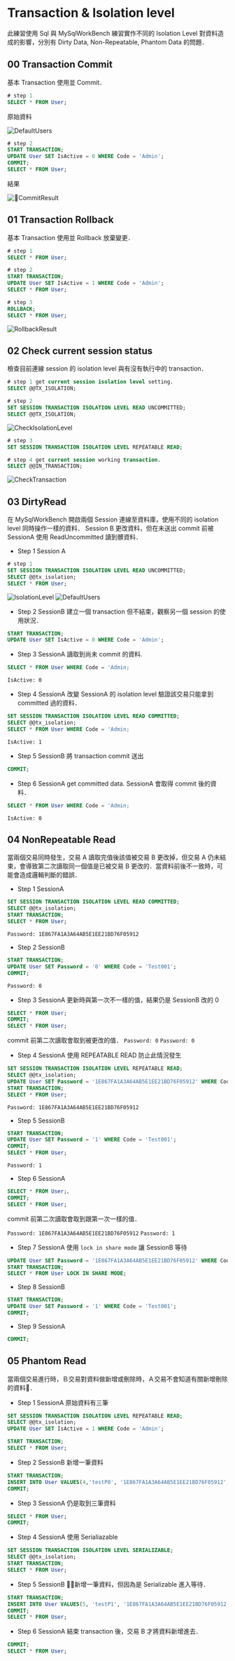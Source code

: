 # Transaction & Isolation level

此練習使用 Sql 與 MySqlWorkBench 練習實作不同的 Isolation Level 對資料造成的影響，分別有 Dirty Data, Non-Repeatable, Phantom Data 的問題．

## 00 Transaction Commit

基本 Transaction 使用並 Commit．

```sql
# step 1
SELECT * FROM User;
```

原始資料

![DefaultUsers](images/DefaultUsers.png)

```sql
# step 2
START TRANSACTION;
UPDATE User SET IsActive = 0 WHERE Code = 'Admin';
COMMIT;
SELECT * FROM User;
```

結果

![CommitResult](images/CommitResult.png)

## 01 Transaction Rollback

基本 Transaction 使用並 Rollback 放棄變更．

```sql
# step 1
SELECT * FROM User;

# step 2
START TRANSACTION;
UPDATE User SET IsActive = 1 WHERE Code = 'Admin';
SELECT * FROM User;

# step 3
ROLLBACK;
SELECT * FROM User;
```

![RollbackResult](images/RollbackResult.png)

## 02 Check current session status

檢查目前連線 session 的 isolation level 與有沒有執行中的 transaction．

```sql
# step 1 get current session isolation level setting.
SELECT @@TX_ISOLATION;

# step 2
SET SESSION TRANSACTION ISOLATION LEVEL READ UNCOMMITTED;
SELECT @@TX_ISOLATION;
```

![CheckIsolationLevel](images/CheckIsolationLevel.png)

```sql
# step 3
SET SESSION TRANSACTION ISOLATION LEVEL REPEATABLE READ;

# step 4 get current session working transaction.
SELECT @@IN_TRANSACTION;
```

![CheckTransaction](images/CheckTransaction.png)

## 03 DirtyRead

在 MySqlWorkBench 開啟兩個 Session 連線至資料庫，使用不同的 isolation level 同時操作一樣的資料．
Session B 更改資料，但在未送出 commit 前被 SessionA 使用 ReadUncommitted 讀到髒資料．

* Step 1 Session A

```sql
# step 1
SET SESSION TRANSACTION ISOLATION LEVEL READ UNCOMMITTED;
SELECT @@tx_isolation;
SELECT * FROM User;
```

![IsolationLevel](images/ReadUncommitted.png)
![DefaultUsers](images/DefaultUsers.png)

* Step 2 SessionB
建立一個 transaction 但不結束，觀察另一個 session 的使用狀況．

```sql
START TRANSACTION;
UPDATE User SET IsActive = 0 WHERE Code = 'Admin';
```

* Step 3 SessionA
讀取到尚未 commit 的資料.

```sql
SELECT * FROM User WHERE Code = 'Admin;
```

`IsActive: 0`

* Step 4 SessionA
改變 SessionA 的 isolation level 驗證該交易只能拿到 committed 過的資料．

```sql
SET SESSION TRANSACTION ISOLATION LEVEL READ COMMITTED;
SELECT @@tx_isolation;
SELECT * FROM User WHERE Code = 'Admin;
```

`IsActive: 1`

* Step 5 SessionB
將 transaction commit 送出

```sql
COMMIT;
```

* Step 6 SessionA get committed data.
SessionA 會取得 commit 後的資料．

```sql
SELECT * FROM User WHERE Code = 'Admin;
```

`IsActive: 0`

## 04 NonRepeatable Read

當兩個交易同時發生，交易 A 讀取完值後該值被交易 B 更改掉，但交易 A 仍未結束，會導致第二次讀取同一個值是已被交易 B 更改的．當資料前後不一致時，可能會造成邏輯判斷的錯誤．

* Step 1 SessionA

```sql
SET SESSION TRANSACTION ISOLATION LEVEL READ COMMITTED;
SELECT @@tx_isolation;
START TRANSACTION;
SELECT * FROM User;
```

`Password: 1E867FA1A3A64AB5E1EE21BD76F05912`

* Step 2 SessionB

```sql
START TRANSACTION;
UPDATE User SET Password = '0' WHERE Code = 'Test001';
COMMIT;
```

`Password: 0`

* Step 3 SessionA
更新時與第一次不一樣的值，結果仍是 SessionB 改的 0

```sql
SELECT * FROM User;
COMMIT;
SELECT * FROM User;
```

commit 前第二次讀取會取到被更改的值．
`Password: 0`
`Password: 0`

* Step 4 SessionA
使用 REPEATABLE READ 防止此情況發生

```sql
SET SESSION TRANSACTION ISOLATION LEVEL REPEATABLE READ;
SELECT @@tx_isolation;
UPDATE User SET Password = '1E867FA1A3A64AB5E1EE21BD76F05912' WHERE Code = 'Test001';
START TRANSACTION;
SELECT * FROM User;
```

`Password: 1E867FA1A3A64AB5E1EE21BD76F05912`

* Step 5 SessionB

```sql
START TRANSACTION;
UPDATE User SET Password = '1' WHERE Code = 'Test001';
COMMIT;
SELECT * FROM User;
```

`Password: 1`

* Step 6 SessionA

```sql
SELECT * FROM User;、
COMMIT;
SELECT * FROM User;
```

commit 前第二次讀取會取到跟第一次一樣的值．

`Password: 1E867FA1A3A64AB5E1EE21BD76F05912`
`Password: 1`

* Step 7 SessionA
使用 `lock in share mode` 讓 SessionB 等待

```sql
UPDATE User SET Password = '1E867FA1A3A64AB5E1EE21BD76F05912' WHERE Code = 'Test001';
START TRANSACTION;
SELECT * FROM User LOCK IN SHARE MODE;
```

* Step 8 SessionB

```sql
START TRANSACTION;
UPDATE User SET Password = '1' WHERE Code = 'Test001';
COMMIT;
```

* Step 9 SessionA

```sql
COMMIT;
```

## 05 Phantom Read

當兩個交易進行時，Ｂ交易對資料做新增或刪除時，Ａ交易不會知道有關新增刪除的資料．

* Step 1 SessionA
原始資料有三筆

```sql
SET SESSION TRANSACTION ISOLATION LEVEL REPEATABLE READ;
SELECT @@tx_isolation;
UPDATE User SET IsActive = 1 WHERE Code = 'Admin';

START TRANSACTION;
SELECT * FROM User;
```

* Step 2 SessionB
新增一筆資料

```sql
START TRANSACTION;
INSERT INTO User VALUES(4,'testP0', '1E867FA1A3A64AB5E1EE21BD76F05912', 1);
COMMIT;
```

* Step 3 SessionA
仍是取到三筆資料

```sql
SELECT * FROM User;
COMMIT;
```

* Step 4 SessionA
使用 Serialiazable

```sql
SET SESSION TRANSACTION ISOLATION LEVEL SERIALIZABLE;
SELECT @@tx_isolation;
START TRANSACTION;
SELECT * FROM User;
```

* Step 5 SessionB
新增一筆資料，但因為是 Serializable 進入等待．

```sql
START TRANSACTION;
INSERT INTO User VALUES(5, 'testP1', '1E867FA1A3A64AB5E1EE21BD76F05912', 1);
COMMIT;
SELECT * FROM User;
```

* Step 6 SessionA
結束 transaction 後，交易 B 才將資料新增進去．

```sql
COMMIT;
SELECT * FROM User;
```
